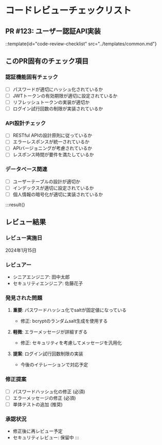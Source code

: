 # コードレビューチェックリスト

## PR #123: ユーザー認証API実装

::template{id="code-review-checklist" src="../templates/common.md"}

## このPR固有のチェック項目

### 認証機能固有チェック
- [ ] パスワードが適切にハッシュ化されているか
- [ ] JWTトークンの有効期限が適切に設定されているか
- [ ] リフレッシュトークンの実装が適切か
- [ ] ログイン試行回数の制限が実装されているか

### API設計チェック
- [ ] RESTful APIの設計原則に従っているか
- [ ] エラーレスポンスが統一されているか
- [ ] APIバージョニングが考慮されているか
- [ ] レスポンス時間が要件を満たしているか

### データベース関連
- [ ] ユーザーテーブルの設計が適切か
- [ ] インデックスが適切に設定されているか
- [ ] 個人情報の暗号化が適切に実装されているか

:::result{}
## レビュー結果

### レビュー実施日
2024年1月15日

### レビュアー
- シニアエンジニア: 田中太郎
- セキュリティエンジニア: 佐藤花子

### 発見された問題
1. **重要**: パスワードハッシュ化でsaltが固定値になっている
   - 修正: bcryptのランダムsalt生成を使用する
   
2. **軽微**: エラーメッセージが詳細すぎる
   - 修正: セキュリティを考慮してメッセージを汎用化

3. **提案**: ログイン試行回数制限の実装
   - 今後のイテレーションで対応予定

### 修正提案
- [ ] パスワードハッシュ化の修正 (必須)
- [ ] エラーメッセージの修正 (必須)
- [ ] 単体テストの追加 (推奨)

### 承認状況
- 修正後に再レビュー予定
- セキュリティレビュー: 保留中
:::